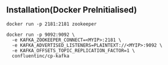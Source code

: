 ## Installation(Docker PreInitialised)

```
docker run -p 2181:2181 zookeeper
```

```
docker run -p 9092:9092 \
  -e KAFKA_ZOOKEEPER_CONNECT=<MYIP>:2181 \
  -e KAFKA_ADVERTISED_LISTENERS=PLAINTEXT://<MYIP>:9092 \
  -e KAFKA_OFFSETS_TOPIC_REPLICATION_FACTOR=1 \
  confluentinc/cp-kafka
```
